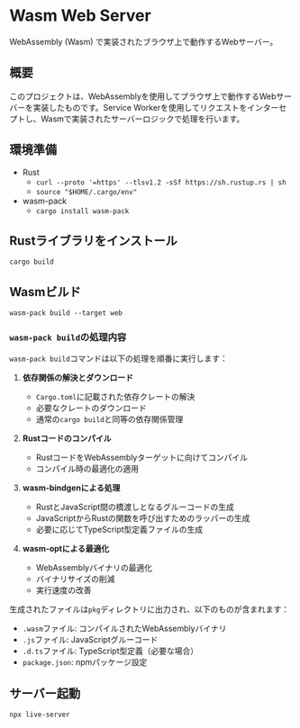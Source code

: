 # Wasm Web Server

WebAssembly (Wasm) で実装されたブラウザ上で動作するWebサーバー。

## 概要

このプロジェクトは、WebAssemblyを使用してブラウザ上で動作するWebサーバーを実装したものです。Service Workerを使用してリクエストをインターセプトし、Wasmで実装されたサーバーロジックで処理を行います。

## 環境準備
- Rust
    - ```curl --proto '=https' --tlsv1.2 -sSf https://sh.rustup.rs | sh```
    - ```source "$HOME/.cargo/env"```
- wasm-pack
    - ```cargo install wasm-pack```

## Rustライブラリをインストール
```cargo build```

## Wasmビルド
```wasm-pack build --target web```

### `wasm-pack build`の処理内容

`wasm-pack build`コマンドは以下の処理を順番に実行します：

1. **依存関係の解決とダウンロード**
   - `Cargo.toml`に記載された依存クレートの解決
   - 必要なクレートのダウンロード
   - 通常の`cargo build`と同等の依存関係管理

2. **Rustコードのコンパイル**
   - RustコードをWebAssemblyターゲットに向けてコンパイル
   - コンパイル時の最適化の適用

3. **wasm-bindgenによる処理**
   - RustとJavaScript間の橋渡しとなるグルーコードの生成
   - JavaScriptからRustの関数を呼び出すためのラッパーの生成
   - 必要に応じてTypeScript型定義ファイルの生成

4. **wasm-optによる最適化**
   - WebAssemblyバイナリの最適化
   - バイナリサイズの削減
   - 実行速度の改善

生成されたファイルは`pkg`ディレクトリに出力され、以下のものが含まれます：
- `.wasm`ファイル: コンパイルされたWebAssemblyバイナリ
- `.js`ファイル: JavaScriptグルーコード
- `.d.ts`ファイル: TypeScript型定義（必要な場合）
- `package.json`: npmパッケージ設定

## サーバー起動
```npx live-server```
